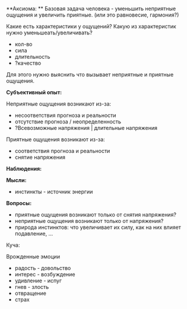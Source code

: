 **Аксиома: **
Базовая задача человека - уменьшить неприятные ощущения и увеличить приятные.
(или это равновесие, гармония?)

Какие есть характеристики у ощущений? Какую из характеристик нужно уменьшеать/увеличивать?

- кол-во
- сила
- длительность
- ?качество

Для этого нужно выяснить что вызывает неприятные и приятные ощущения.

**Субъективный опыт:**

Неприятные ощущения возникают из-за:

- несоответствия прогноза и реальности 
- отсутствие прогноза / неопределенность
- ?Всевозможные напряжения | длительные напряжения

Приятные ощущения возникают из-за:

- соответствия прогноза и реальности
- снятие напряжения

**Наблюдения:**

**Мысли:**

- инстинкты - источник энергии

**Вопросы:**

- приятные ощущения возникают только от снятия напряжения?
- неприятные ощущения возникают только от напряжения?
- природа инстинктов: что увеличивает их силу, как на них влияет подавление, ...

Куча:

Врожденные эмоции

- радость - довольство
- интерес - возбуждение 
- удивление - испуг 
- гнев - злость
- отвращение
- страх